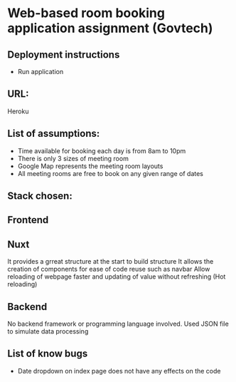 # Web-based room booking application assignment (Govtech)

Deployment instructions
-
- Run application

URL: 
-
Heroku 

List of assumptions:
-
- Time available for booking each day is from 8am to 10pm
- There is only 3 sizes of meeting room
- Google Map represents the meeting room layouts
- All meeting rooms are free to book on any given range of dates

Stack chosen:
-
Frontend
-
Nuxt
-
It provides a grreat structure at the start to build structure
It allows the creation of components for ease of code reuse such as navbar
Allow reloading of webpage faster and updating of value without refreshing (Hot reloading)

Backend
-
No backend framework or programming language involved. Used JSON file to simulate data processing

List of know bugs
-
- Date dropdown on index page does not have any effects on the code


